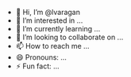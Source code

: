 - 👋 Hi, I’m @lvaragan
- 👀 I’m interested in ...
- 🌱 I’m currently learning ...
- 💞️ I’m looking to collaborate on ...
- 📫 How to reach me ...
- 😄 Pronouns: ...
- ⚡ Fun fact: ...

<!---
lvaragan/lvaragan is a ✨ special ✨ repository because its `README.md` (this file) appears on your GitHub profile.
You can click the Preview link to take a look at your changes.
--->
